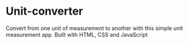 # Unit-converter
Convert from one unit of measurement to another with this simple unit measurement app. Built with HTML, CSS and JavaScript
